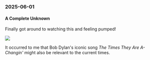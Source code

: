 ### 2025-06-01
#### A Complete Unknown
Finally got around to watching this and feeling pumped!

![](https://www.youtube.com/watch?v=FdV-Cs5o8mc)

It occurred to me that Bob Dylan's iconic song *The Times They Are A-Changin'* might also be relevant to the current times.



